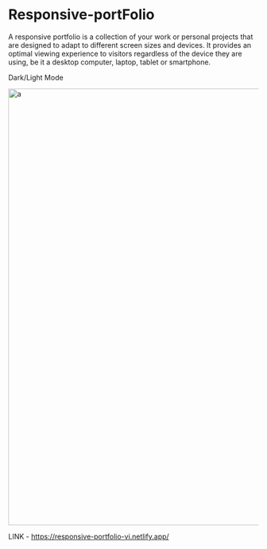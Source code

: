 # Responsive-portFolio
A responsive portfolio is a collection of your work or personal projects that are designed to adapt to different screen sizes and devices. It provides an optimal viewing experience to visitors regardless of the device they are using, be it a desktop computer, laptop, tablet or smartphone.

Dark/Light Mode

<img width="878" alt="a" src="https://user-images.githubusercontent.com/114599480/218056627-83116f57-a62c-4d08-955f-50d22da348b2.png">

LINK - https://responsive-portfolio-vi.netlify.app/

